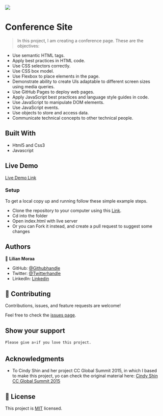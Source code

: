 ![](https://img.shields.io/badge/Microverse-blueviolet)

# Conference Site

> In this project, I am creating a conference page. 
> These are the objectives:
- Use semantic HTML tags.
- Apply best practices in HTML code.
- Use CSS selectors correctly.
- Use CSS box model.
- Use Flexbox to place elements in the page.
- Demonstrate ability to create UIs adaptable to different screen sizes using media queries.
- Use GitHub Pages to deploy web pages.
- Apply JavaScript best practices and language style guides in code.
- Use JavaScript to manipulate DOM elements.
- Use JavaScript events.
- Use objects to store and access data.
- Communicate technical concepts to other technical people.

## Built With

- Html5 and Css3
- Javascript
## Live Demo

[Live Demo Link](https://livedemo.com)

### Setup
To get a local copy up and running follow these simple example steps.

- Clone the repository to your computer using this [Link](https://github.com/lily-coder/portfolio.git).
- Cd into the folder
- Open index.html with live server
- Or you can Fork it instead, and create a pull request to suggest some changes

## Authors

👤 **Lilian Moraa**

- GitHub: [@Githubhandle](https://github.com/lily-coder/lily-coder)
- Twitter: [@Twitterhandle](https://mobile.twitter.com/LilianM53742529)
- LinkedIn: [Linkedin](https://www.linkedin.com/in/lilian-moraa-99950b1b8)

## 🤝 Contributing

Contributions, issues, and feature requests are welcome!

Feel free to check the [issues page](../../issues/).

## Show your support

    Please give a⭐️if you love this project.
## Acknowledgments
- To Cindy Shin and her project CC Global Summit 2015, in which I based to make this project, yo can check the original material here: [Cindy Shin CC Global Summit 2015](https://www.behance.net/gallery/29845175/CC-Global-Summit-2015)

## 📝 License

This project is [MIT](./MIT.md) licensed.